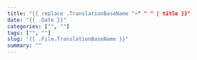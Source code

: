 ```yaml
---
title: "{{ replace .TranslationBaseName "-" " " | title }}"
date: "{{ .Date }}"
categories: ["", ""]
tags: ["", ""]
slug: "{{ .File.TranslationBaseName }}"
summary: ""
---
```

